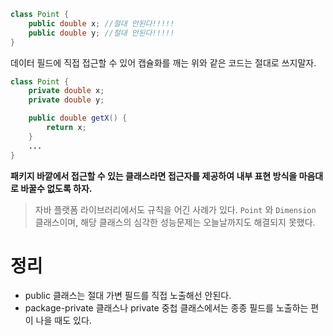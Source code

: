 ```java
class Point {
	public double x; //절대 안된다!!!!!
	public double y; //절대 안된다!!!!!
}
```

데이터 필드에 직접 접근할 수 있어 캡슐화를 깨는 위와 같은 코드는 절대로 쓰지말자.

```java
class Point {
	private double x;
	private double y;

	public double getX() {
		return x;
	}
	...
}
```

**패키지 바깥에서 접근할 수 있는 클래스라면 접근자를 제공하여 내부 표현 방식을 마음대로 바꿀수 없도록 하자.**

> 자바 플랫폼 라이브러리에서도 규칙을 어긴 사례가 있다. `Point` 와 `Dimension` 클래스이며, 해당 클래스의 심각한 성능문제는 오늘날까지도 해결되지 못했다.
> 

# 정리

- public 클래스는 절대 가변 필드를 직접 노출해선 안된다.
- package-private 클래스나 private 중첩 클래스에서는 종종 필드를 노출하는 편이 나을 때도 있다.